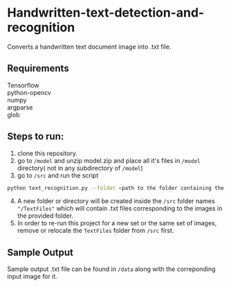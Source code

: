 # Handwritten-text-detection-and-recognition
Converts a handwritten text document image into .txt file.

## Requirements
Tensorflow</br> 
python-opencv</br>
numpy</br>
argparse</br>
glob</br>



## Steps to run:

1. clone this repository.
2. go to `/model` and unzip model.zip and place all it's files in `/model` directory( not in any subdirectory of `/model`) 
3. go to `/src` and run the script
```bash
python text_recognition.py --folder <path to the folder containing the images eg. /home/sanya/Desktop/images> 
```
4. A new folder or directory will be created inside the `/src` folder names `"/TextFiles"` which will contain .txt files corresponding to the images in the provided folder.
5. In order to re-run this project for a new set or the same set of images, remove or relocate the `TextFiles` folder from `/src` first.

## Sample Output

Sample output .txt file can be found in `/data` along with the correponding input image for it.


